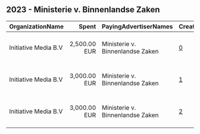 ## 2023 - Ministerie v. Binnenlandse Zaken 
|OrganizationName|Spent|PayingAdvertiserNames|CreativeUrls|Impressions|Genders|AgeBrackets|CountryCodes|BillingAddresses|CandidateBallotInformation|
|:---|---:|:---|:---|---:|:---|:---|:---|:---|:---|
|Initiative Media B.V|2,500.00 EUR|Ministerie v. Binnenlandse Zaken|[0](https://www.snap.com/political-ads/asset/9b7037d90a250f18e9eba0847c07494a6932a563779f2e45afd4a9e8a4a69079?mediaType=jpg)|1,239,184||18-25|netherlands|"Peter van Anrooystraat 7,Amsterdam,1101 BA,NL"||
|Initiative Media B.V|3,000.00 EUR|Ministerie v. Binnenlandse Zaken|[1](https://www.snap.com/political-ads/asset/b3021b7594baa2539f349eb5e74c401ee8c7c4cd394625f2c84c23049375d87f?mediaType=mp4)|238,707||18+|netherlands|"Peter van Anrooystraat 7,Amsterdam,1101 BA,NL"||
|Initiative Media B.V|3,000.00 EUR|Ministerie v. Binnenlandse Zaken|[2](https://www.snap.com/political-ads/asset/b3021b7594baa2539f349eb5e74c401ee8c7c4cd394625f2c84c23049375d87f?mediaType=mp4)|244,132||18+|netherlands|"Peter van Anrooystraat 7,Amsterdam,1101 BA,NL"||
